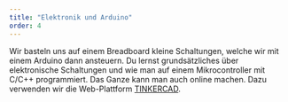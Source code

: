 ```yaml
---
title: "Elektronik und Arduino"
order: 4
---
```

Wir basteln uns auf einem Breadboard kleine Schaltungen, welche wir mit einem Arduino dann ansteuern. Du lernst grundsätzliches über elektronische Schaltungen und wie man auf einem Mikrocontroller mit C/C++ programmiert. Das Ganze kann man auch online machen. Dazu verwenden wir die Web-Plattform [TINKERCAD](https://www.tinkercad.com).

